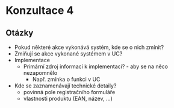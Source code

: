 # Konzultace 4

## Otázky
* Pokud některé akce vykonává systém, kde se o nich zmínit?
* Zmiňují se akce vykonané systémem v UC?
* Implementace
  * Primární zdroj informací k implementaci? - aby se na něco nezapomnělo
    * Např. zmínka o funkci v UC
* Kde se zaznamenávají technické detaily?
  * povinná pole registračního formuláře
  * vlastnosti produktu (EAN, název, ...)
